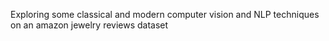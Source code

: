 Exploring some classical and modern computer vision  and NLP techniques on an amazon jewelry reviews dataset
